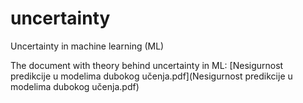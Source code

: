 # uncertainty
Uncertainty in machine learning (ML)

The document with theory behind uncertainty in ML:
[Nesigurnost predikcije u modelima dubokog učenja.pdf](Nesigurnost predikcije u modelima dubokog učenja.pdf)
